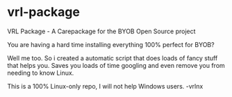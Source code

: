 # vrl-package
VRL Package - A Carepackage for the BYOB Open Source project

You are having a hard time installing everything 100% perfect for BYOB?

Well me too. So i created a automatic script that does loads of fancy stuff that helps you.
Saves you loads of time googling and even remove you from needing to know Linux.

This is a 100% Linux-only repo, I will not help Windows users.
-vrlnx